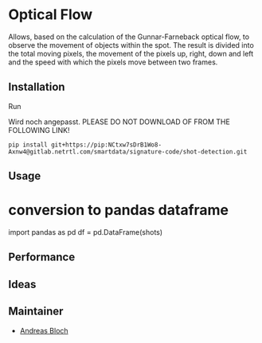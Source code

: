 # Optical Flow

Allows, based on the calculation of the Gunnar-Farneback optical flow, to observe the movement of objects within the spot. The result is divided into the total moving pixels, the movement of the pixels up, right, down and left and the speed with which the pixels move between two frames.   

## Installation

Run


Wird noch angepasst. PLEASE DO NOT DOWNLOAD OF FROM THE FOLLOWING LINK!
```shell
pip install git+https://pip:NCtxw7sDrB1Wo8-Axnw4@gitlab.netrtl.com/smartdata/signature-code/shot-detection.git
```

## Usage

# conversion to pandas dataframe
import pandas as pd
df = pd.DataFrame(shots)


## Performance

## Ideas

## Maintainer

* [Andreas Bloch](mailto:andreas.bloch@mediengruppe-rtl.de)
